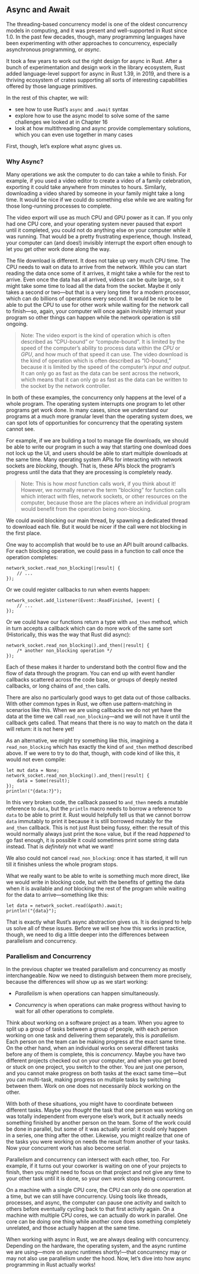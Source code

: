 ## Async and Await

The threading-based concurrency model is one of the oldest concurrency models in
computing, and it was present and well-supported in Rust since 1.0. In the past
few decades, though, many programming languages have been experimenting with
other approaches to concurrency, especially asynchronous programming, or
*async*.

It took a few years to work out the right design for async in Rust. After a
bunch of experimentation and design work in the library ecosystem, Rust added
language-level support for async in Rust 1.39, in 2019, and there is a thriving
ecosystem of crates supporting all sorts of interesting capabilities offered by
those language primitives.

In the rest of this chapter, we will:

* see how to use Rust’s `async` and `.await` syntax
* explore how to use the async model to solve some of the same challenges we
  looked at in Chapter 16
* look at how multithreading and async provide complementary solutions, which
  you can even use together in many cases

First, though, let’s explore what async gives us.

### Why Async?

Many operations we ask the computer to do can take a while to finish. For
example, if you used a video editor to create a video of a family celebration,
exporting it could take anywhere from minutes to hours. Similarly, downloading a
video shared by someone in your family might take a long time. It would be nice
if we could do something else while we are waiting for those long-running
processes to complete.

The video export will use as much CPU and GPU power as it can. If you only had
one CPU core, and your operating system never paused that export until it
completed, you could not do anything else on your computer while it was running.
That would be a pretty frustrating experience, though. Instead, your computer
can (and does!) invisibly interrupt the export often enough to let you get other
work done along the way.

The file download is different. It does not take up very much CPU time. The CPU
needs to wait on data to arrive from the network. While you can start reading
the data once some of it arrives, it might take a while for the rest to arrive.
Even once the data has all arrived, videos can be quite large, so it might take
some time to load all the data from the socket. Maybe it only takes a second or
two—but that is a very long time for a modern processor, which can do billions
of operations every second. It would be nice to be able to put the CPU to use
for other work while waiting for the network call to finish—so, again, your
computer will once again invisibly interrupt your program so other things can
happen while the network operation is still ongoing.

> Note: The video export is the kind of operation which is often described as
> “CPU-bound” or “compute-bound”. It is limited by the speed of the computer’s
> ability to process data within the *CPU* or *GPU*, and how much of that speed
> it can use. The video download is the kind of operation which is often
> described as “IO-bound,” because it is limited by the speed of the computer’s
> *input and output*. It can only go as fast as the data can be sent across the
> network, which means that it can only go as fast as the data can be written to
> the socket by the network controller.

In both of these examples, the concurrency only happens at the level of a whole
program. The operating system interrupts one program to let other
programs get work done. In many cases, since we understand our programs at a
much more granular level than the operating system does, we can spot lots of
opportunities for concurrency that the operating system cannot see.

For example, if we are building a tool to manage file downloads, we should be
able to write our program in such a way that starting one download does not lock
up the UI, and users should be able to start multiple downloads at the same
time. Many operating system APIs for interacting with network sockets are
*blocking*, though. That is, these APIs block the program’s progress until the
data that they are processing is completely ready.

> Note: This is how *most* function calls work, if you think about it! However,
> we normally reserve the term “blocking” for function calls which interact with
> files, network sockets, or other resources on the computer, because those are
> the places where an individual program would benefit from the operation being
> *non*-blocking.

We could avoid blocking our main thread, by spawning a dedicated thread to
download each file. But it would be nicer if the call were not blocking in the
first place.

One way to accomplish that would be to use an API built around callbacks. For
each blocking operation, we could pass in a function to call once the operation
completes:

```rust,ignore
network_socket.read_non_blocking(|result| {
    // ...
});
```

Or we could register callbacks to run when events happen:

```rust,ignore
network_socket.add_listener(Event::ReadFinished, |event| {
    // ...
});
```

Or we could have our functions return a type with `and_then` method, which in
turn accepts a callback which can do more work of the same sort (Historically,
this was the way that Rust did async):

```rust,ignore
network_socket.read_non_blocking().and_then(|result| {
    /* another non_blocking operation */
});
```

Each of these makes it harder to understand both the control flow and the flow
of data through the program. You can end up with event handler callbacks
scattered across the code base, or groups of deeply nested callbacks, or long
chains of `and_then` calls.

There are also no particularly good ways to get data out of those callbacks.
With other common types in Rust, we often use pattern-matching in scenarios like
this. When we are using callbacks we do not yet have the data at the time we
call `read_non_blocking`—and we will not have it until the callback gets called.
That means that there is no way to match on the data it will return: it is not
here yet!

As an alternative, we might try something like this, imagining a
`read_non_blocking` which has exactly the kind of `and_then` method described
above. If we were to try to do that, though, with code kind of like this, it
would not even compile:

```rust,ignore,does_not_compile
let mut data = None;
network_socket.read_non_blocking().and_then(|result| {
    data = Some(result);
});
println!("{data:?}");
```

In this very broken code, the callback passed to `and_then` needs a mutable
reference to `data`, but the `println` macro needs to borrow a reference to
`data` to be able to print it. Rust would helpfully tell us that we cannot
borrow `data` immutably to print it because it is still borrowed mutably for the
`and_then` callback. This is not just Rust being fussy, either: the result of
this would normally always just print the `None` value, but if the read
*happened* to go fast enough, it is possible it could sometimes print some
string data instead. That is *definitely* not what we want!

We also could not cancel `read_non_blocking`: once it has started, it will run
till it finishes unless the whole program stops. <!-- TODO: check whether we
pick back up this thread anywhere! Cancellation is important. -->

What we really want to be able to write is something much more direct, like we
would write in blocking code, but with the benefits of getting the data when it
is available and *not* blocking the rest of the program while waiting for the
data to arrive—something like this:

```rust,ignore,does_not_compile
let data = network_socket.read(&path).await;
println!("{data}");
```

That is exactly what Rust’s async abstraction gives us. It is designed to help
us solve all of these issues. Before we will see how this works in practice,
though, we need to dig a little deeper into the differences between parallelism
and concurrency.

### Parallelism and Concurrency

In the previous chapter we treated parallelism and concurrency as mostly
interchangeable. Now we need to distinguish between them more precisely, because
the differences will show up as we start working:

* *Parallelism* is when operations can happen simultaneously.

* *Concurrency* is when operations can make progress without having to wait for
  all other operations to complete.

Think about working on a software project as a team. When you agree to split up
a group of tasks between a group of people, with each person working on one task
and delivering them separately, this is *parallelism*. Each person on the team
can be making progress at the exact same time. On the other hand, when an
individual works on several different tasks before any of them is complete, this
is *concurrency*. Maybe you have two different projects checked out on your
computer, and when you get bored or stuck on one project, you switch to the
other. You are just one person, and you cannot make progress on both tasks at
the exact same time—but you can multi-task, making progress on multiple tasks by
switching between them. Work on one does not necessarily *block* working on the
other.

With both of these situations, you might have to coordinate between different
tasks. Maybe you *thought* the task that one person was working on was totally
independent from everyone else’s work, but it actually needs something finished
by another person on the team. Some of the work could be done in parallel, but
some of it was actually *serial*: it could only happen in a series, one thing
after the other. Likewise, you might realize that one of the tasks you were
working on needs the result from another of your tasks. Now your concurrent work
has also become serial.

Parallelism and concurrency can intersect with each other, too. For example, if
it turns out your coworker is waiting on one of your projects to finish, then
you might need to focus on that project and not give any time to your other task
until it is done, so your own work stops being concurrent.

On a machine with a single CPU core, the CPU can only do one operation at a
time, but we can still have concurrency. Using tools like threads, processes,
and async, the computer can pause one activity and switch to others before
eventually cycling back to that first activity again. On a machine with multiple
CPU cores, we can actually do work in parallel. One core can be doing one thing
while another core does something completely unrelated, and those actually
happen at the same time.

When working with async in Rust, we are always dealing with concurrency.
Depending on the hardware, the operating system, and the async runtime we are
using—more on async runtimes shortly!—that concurrency may or may not also use
parallelism under the hood. Now, let’s dive into how async programming in Rust
actually works!
